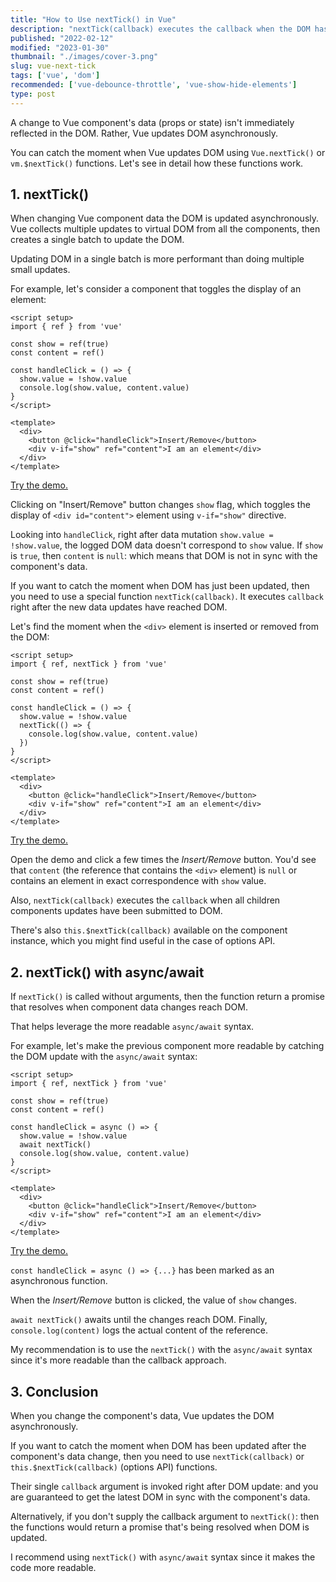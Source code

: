 ```yaml
---
title: "How to Use nextTick() in Vue"
description: "nextTick(callback) executes the callback when the DOM has been updated."  
published: "2022-02-12"
modified: "2023-01-30"
thumbnail: "./images/cover-3.png"
slug: vue-next-tick
tags: ['vue', 'dom']
recommended: ['vue-debounce-throttle', 'vue-show-hide-elements']
type: post
---
```


A change to Vue component's data (props or state) isn't immediately reflected in the DOM. Rather, Vue updates DOM asynchronously.  

You can catch the moment when Vue updates DOM using `Vue.nextTick()` or `vm.$nextTick()` functions. Let's see in detail how these functions work.

## 1. nextTick()

When changing Vue component data the DOM is updated asynchronously. Vue collects multiple updates to virtual DOM from all the components, then creates a single batch to update the DOM.

Updating DOM in a single batch is more performant than doing multiple small updates.  

For example, let's consider a component that toggles the display of an element:

```vue
<script setup>
import { ref } from 'vue'

const show = ref(true)
const content = ref()

const handleClick = () => {
  show.value = !show.value
  console.log(show.value, content.value)
}
</script>

<template>
  <div>
    <button @click="handleClick">Insert/Remove</button>
    <div v-if="show" ref="content">I am an element</div>
  </div>
</template>
```

[Try the demo.](https://codesandbox.io/s/vue-data-dom-not-sync-soxfzo?file=/src/App.vue)

Clicking on "Insert/Remove" button changes `show` flag, which toggles the display of `<div id="content">` element using `v-if="show"` directive.  

Looking into `handleClick`, right after data mutation `show.value = !show.value`, the logged DOM data doesn't correspond to `show` value. If `show` is `true`, then `content` is `null`: which means that DOM is not in sync with the component's data.   

If you want to catch the moment when DOM has just been updated, then you need to use a special function `nextTick(callback)`. It executes `callback` right after the new data updates have reached DOM.  

Let's find the moment when the `<div>` element is inserted or removed from the DOM:

```vue {8-10}
<script setup>
import { ref, nextTick } from 'vue'

const show = ref(true)
const content = ref()

const handleClick = () => {
  show.value = !show.value
  nextTick(() => {
    console.log(show.value, content.value)
  })
}
</script>

<template>
  <div>
    <button @click="handleClick">Insert/Remove</button>
    <div v-if="show" ref="content">I am an element</div>
  </div>
</template>
```

[Try the demo.](https://codesandbox.io/s/vue-nexttick-sync-c4ybe7?file=/src/App.vue)

Open the demo and click a few times the *Insert/Remove* button. You'd see that `content` (the reference that contains the `<div>` element) is `null` or contains an element in exact correspondence with `show` value.  

Also, `nextTick(callback)` executes the `callback` when all children components updates have been submitted to DOM.  

There's also `this.$nextTick(callback)` available on the component instance, which you might find useful in the case of options API.  

## 2. nextTick() with async/await

If `nextTick()` is called without arguments, then the function return a promise that resolves when component data changes reach DOM.  

That helps leverage the more readable `async/await` syntax.  

For example, let's make the previous component more readable by catching the DOM update with the `async/await` syntax:

```vue {8}
<script setup>
import { ref, nextTick } from 'vue'

const show = ref(true)
const content = ref()

const handleClick = async () => {
  show.value = !show.value
  await nextTick()
  console.log(show.value, content.value)
}
</script>

<template>
  <div>
    <button @click="handleClick">Insert/Remove</button>
    <div v-if="show" ref="content">I am an element</div>
  </div>
</template>
```

[Try the demo.](https://codesandbox.io/s/vue-nexttick-asyncawait-bgllq7?file=/src/App.vue)

`const handleClick = async () => {...}` has been marked as an asynchronous function. 

When the *Insert/Remove* button is clicked, the value of `show` changes.

`await nextTick()` awaits until the changes reach DOM. Finally, `console.log(content)` logs the actual content of the reference.  

My recommendation is to use the `nextTick()` with the `async/await` syntax since it's more readable than the callback approach.  

## 3. Conclusion

When you change the component's data, Vue updates the DOM asynchronously. 

If you want to catch the moment when DOM has been updated after the component's data change, then you need to use `nextTick(callback)` or `this.$nextTick(callback)` (options API) functions.  

Their single `callback` argument is invoked right after DOM update: and you are guaranteed to get the latest DOM in sync with the component's data.    

Alternatively, if you don't supply the callback argument to `nextTick()`: then the functions would return a promise that's being resolved when DOM is updated. 

I recommend using `nextTick()` with `async/await` syntax since it makes the code more readable.  